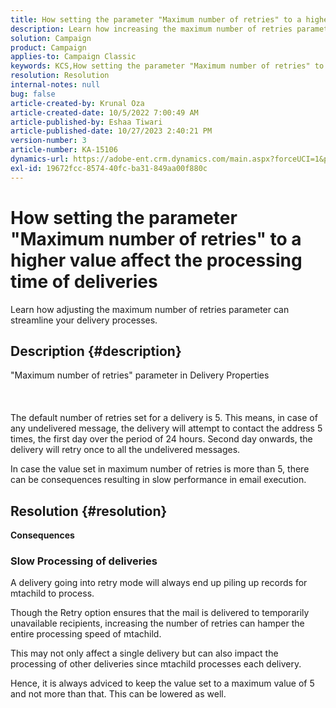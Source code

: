 ```yaml
---
title: How setting the parameter "Maximum number of retries" to a higher value affect the processing time of deliveries
description: Learn how increasing the maximum number of retries parameter impacts delivery processing time.
solution: Campaign
product: Campaign
applies-to: Campaign Classic
keywords: KCS,How setting the parameter "Maximum number of retries" to a higher value affect the processing time of deliveries
resolution: Resolution
internal-notes: null
bug: false
article-created-by: Krunal Oza
article-created-date: 10/5/2022 7:00:49 AM
article-published-by: Eshaa Tiwari
article-published-date: 10/27/2023 2:40:21 PM
version-number: 3
article-number: KA-15106
dynamics-url: https://adobe-ent.crm.dynamics.com/main.aspx?forceUCI=1&pagetype=entityrecord&etn=knowledgearticle&id=601fc96c-7b44-ed11-bba2-002248086a27
exl-id: 19672fcc-8574-40fc-ba31-849aa00f880c
---
```

# How setting the parameter "Maximum number of retries" to a higher value affect the processing time of deliveries


Learn how adjusting the maximum number of retries parameter can streamline your delivery processes.

## Description {#description}

"Maximum number of retries" parameter in Delivery Properties<br><br><br><br>
The default number of retries set for a delivery is 5. This means, in case of any undelivered message, the delivery will attempt to contact the address 5 times, the first day over the period of 24 hours. Second day onwards, the delivery will retry once to all the undelivered messages.



In case the value set in maximum number of retries is more than 5, there can be consequences resulting in slow performance in email execution.


## Resolution {#resolution}

<b>Consequences</b>


### Slow Processing of deliveries



A delivery going into retry mode will always end up piling up records for mtachild to process.

Though the Retry option ensures that the mail is delivered to temporarily unavailable recipients, increasing the number of retries can hamper the entire processing speed of mtachild.

This may not only affect a single delivery but can also impact the processing of other deliveries since mtachild processes each delivery.



Hence, it is always adviced to keep the value set to a maximum value of 5 and not more than that. This can be lowered as well.
